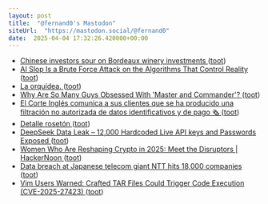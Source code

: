 ```yaml
---
layout: post
title:  "@fernand0's Mastodon"
siteUrl:  "https://mastodon.social/@fernand0"
date:  2025-04-04 17:32:26.420000+00:00
---
```

*  [Chinese investors sour on Bordeaux winery investments ](https://www.scmp.com/lifestyle/food-drink/article/3284273/bordeaux-winery-investments-turn-sour-chinese-investors?module=perpetual_scroll_) ([toot](https://mastodon.social/@fernand0/114280886856386909))
*  [AI Slop Is a Brute Force Attack on the Algorithms That Control Reality ](https://www.404media.co/ai-slop-is-a-brute-force-attack-on-the-algorithms-that-control-reality) ([toot](https://mastodon.social/@fernand0/114280655012278211))
*  [La orquídea. ](https://avecesunafoto.wordpress.com/2025/04/03/la-orquidea-2) ([toot](https://mastodon.social/@fernand0/114280552903295176))
*  [Why Are So Many Guys Obsessed With 'Master and Commander'? ](https://www.gq.com/story/master-and-commander-anniversar) ([toot](https://mastodon.social/@fernand0/114280406013526210))
*  [El Corte Inglés comunica a sus clientes que se ha producido una filtración no autorizada de datos identificativos y de pago 🗞️ ](https://bandaancha.eu/foros/corte-ingles-comunica-clientes-producido-175597) ([toot](https://mastodon.social/@fernand0/114280215184327182))
*  [Detalle rosetón ](https://www.flickr.com/photos/fernand0/54399482522) ([toot](https://mastodon.social/@fernand0/114279907820987209))
*  [DeepSeek Data Leak – 12,000 Hardcoded Live API keys and Passwords Exposed   ](https://cybersecuritynews.com/deepseek-data-leak-api-keys-and-passwords/) ([toot](https://mastodon.social/@fernand0/114279891709735119))
*  [Women Who Are Reshaping Crypto in 2025: Meet the Disruptors \| HackerNoon ](https://hackernoon.com/women-who-are-reshaping-crypto-in-2025-meet-the-disruptor) ([toot](https://mastodon.social/@fernand0/114279754141075447))
*  [Data breach at Japanese telecom giant NTT hits 18,000 companies ](https://www.bleepingcomputer.com/news/security/data-breach-at-japanese-telecom-giant-ntt-hits-18-000-companies) ([toot](https://mastodon.social/@fernand0/114279388327552319))
*  [Vim Users Warned: Crafted TAR Files Could Trigger Code Execution (CVE-2025-27423) ](https://securityonline.info/vim-users-warned-crafted-tar-files-could-trigger-code-execution-cve-2025-27423) ([toot](https://mastodon.social/@fernand0/114279155791959036))
